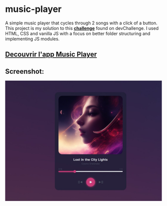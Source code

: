 # music-player

A simple music player that cycles through 2 songs with a click of a button. This project is my solution to this [**challenge**](https://devchallenges.io/challenge/36) found on devChallenge. I used HTML, CSS and vanilla JS with a focus on better folder structuring and implementing JS modules.

## [Decouvrir l'app Music Player](https://edes74500.github.io/DChallenges_MusicApp/)

## Screenshot: 

![app Music Player](/assets/Screenshot/desktop.jpg)
